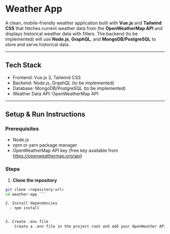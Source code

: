 # Weather App

A clean, mobile-friendly weather application built with **Vue.js** and **Tailwind CSS** that fetches current weather data from the **OpenWeatherMap API** and displays historical weather data with filters. The backend (to be implemented) will use **Node.js**, **GraphQL**, and **MongoDB/PostgreSQL** to store and serve historical data.

---

## Tech Stack

- Frontend: Vue.js 3, Tailwind CSS
- Backend: Node.js, GraphQL (to be implemented)
- Database: MongoDB/PostgreSQL (to be implemented)
- Weather Data API: OpenWeatherMap API

---

## Setup & Run Instructions

### Prerequisites

- Node.js
- npm or yarn package manager
- OpenWeatherMap API key (free key available from https://openweathermap.org/api)

### Steps

1. **Clone the repository**

```bash
git clone <repository-url>
cd weather-app ```

2. Install dependencies
  - npm install


3. Create .env file
    Create a .env file in the project root and add your OpenWeather API key:

